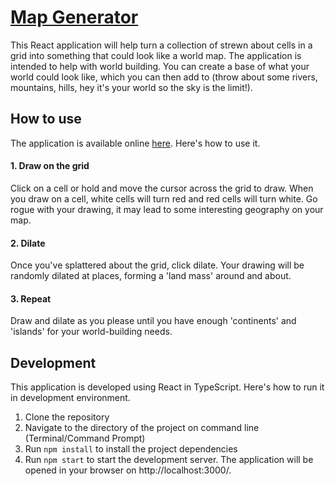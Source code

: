 # [Map Generator](https://katherinesutarlim.github.io/map-generator/)

This React application will help turn a collection of strewn about cells in a grid into something that could look like a world map. The application is intended to help with world building. You can create a base of what your world could look like, which you can then add to (throw about some rivers, mountains, hills, hey it's your world so the sky is the limit!).

## How to use
The application is available online [here](https://katherinesutarlim.github.io/map-generator/). Here's how to use it.
#### 1. Draw on the grid
Click on a cell or hold and move the cursor across the grid to draw. When you draw on a cell, white cells will turn red and red cells will turn white. Go rogue with your drawing, it may lead to some interesting geography on your map.
#### 2. Dilate
Once you've splattered about the grid, click dilate. Your drawing will be randomly dilated at places, forming a 'land mass' around and about.
#### 3. Repeat
Draw and dilate as you please until you have enough 'continents' and 'islands' for your world-building needs.

## Development

This application is developed using React in TypeScript. Here's how to run it in development environment.
1. Clone the repository
1. Navigate to the directory of the project on command line (Terminal/Command Prompt)
1. Run `npm install` to install the project dependencies
1. Run `npm start` to start the development server. The application will be opened in your browser on http://localhost:3000/.
